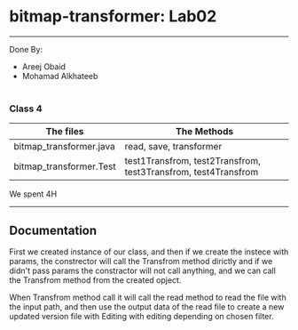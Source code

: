 # bitmap-transformer: Lab02
---
Done By:<br/>
* Areej Obaid <br/>
* Mohamad Alkhateeb <br/><br/>
### Class 4
| The files  | The Methods |
|------------|-------------|
| bitmap_transformer.java | read, save, transformer|
| bitmap_transformer.Test | test1Transfrom, test2Transfrom, test3Transfrom, test4Transfrom |<br/>
We spent 4H 

---
## Documentation

First we created instance of our class, and then if we create the instece with params,
 the constrector will call the Transfrom method dirictly and if we didn't pass params the constractor will not call anything,
 and we can call the Transfrom method from the created opject.

When Transfrom method call it will call the read method to read the file with the input path,
 and then use the output data of the read file to create a new updated version file with Editing with editing depending on chosen filter.